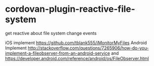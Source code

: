 # cordovan-plugin-reactive-file-system
get reactive about file system change events

iOS implement https://github.com/tblank555/iMonitorMyFiles
Android Implement http://stackoverflow.com/questions/7265906/how-do-you-implement-a-fileobserver-from-an-android-service and https://developer.android.com/reference/android/os/FileObserver.html
